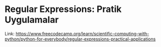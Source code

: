 # Regular Expressions: Pratik Uygulamalar

Link: https://www.freecodecamp.org/learn/scientific-computing-with-python/python-for-everybody/regular-expressions-practical-applications
